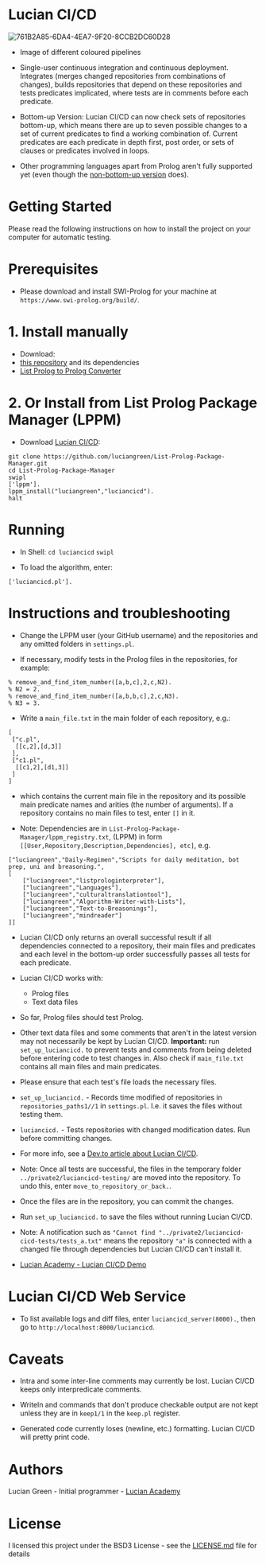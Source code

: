# Lucian CI/CD

![761B2A85-6DA4-4EA7-9F20-8CCB2DC60D28](https://user-images.githubusercontent.com/15845542/234572372-8446f119-6151-4ea8-844b-4df89f605143.jpeg)

* Image of different coloured pipelines

* Single-user continuous integration and continuous deployment.  Integrates (merges changed repositories from combinations of changes), builds repositories that depend on these repositories and tests predicates implicated, where tests are in comments before each predicate.

* Bottom-up Version: Lucian CI/CD can now check sets of repositories bottom-up, which means there are up to seven possible changes to a set of current predicates to find a working combination of. Current predicates are each predicate in depth first, post order, or sets of clauses or predicates involved in loops.

* Other programming languages apart from Prolog aren't fully supported yet (even though the <a href="https://github.com/luciangreen/luciancicd/tree/ba8cba7e419e036050cb0ff203e9289b91897169">non-bottom-up version</a> does).
# Getting Started

Please read the following instructions on how to install the project on your computer for automatic testing.

# Prerequisites

* Please download and install SWI-Prolog for your machine at `https://www.swi-prolog.org/build/`.

# 1. Install manually

* Download:
* <a href="https://github.com/luciangreen/luciancicd">this repository</a> and its dependencies
* <a href="https://github.com/luciangreen/List-Prolog-to-Prolog-Converter">List Prolog to Prolog Converter</a>

# 2. Or Install from List Prolog Package Manager (LPPM)

* Download <a href="https://github.com/luciangreen/luciancicd">Lucian CI/CD</a>:

```
git clone https://github.com/luciangreen/List-Prolog-Package-Manager.git
cd List-Prolog-Package-Manager
swipl
['lppm'].
lppm_install("luciangreen","luciancicd").
halt
```

# Running

* In Shell:
`cd luciancicd`
`swipl`

* To load the algorithm, enter:
```
['luciancicd.pl'].
```

# Instructions and troubleshooting

* Change the LPPM user (your GitHub username) and the repositories and any omitted folders in `settings.pl`.

* If necessary, modify tests in the Prolog files in the repositories, for example:

```
% remove_and_find_item_number([a,b,c],2,c,N2).
% N2 = 2.
% remove_and_find_item_number([a,b,b,c],2,c,N3).
% N3 = 3.
```

* Write a `main_file.txt` in the main folder of each repository, e.g.:

```
[
 ["c.pl",
  [[c,2],[d,3]]
 ],
 ["c1.pl",
  [[c1,2],[d1,3]]
 ]
] 
```

* which contains the current main file in the repository and its possible main predicate names and arities (the number of arguments). If a repository contains no main files to test, enter `[]` in it.

* Note: Dependencies are in `List-Prolog-Package-Manager/lppm_registry.txt`, (LPPM) in form `[[User,Repository,Description,Dependencies], etc]`, e.g.

```
["luciangreen","Daily-Regimen","Scripts for daily meditation, bot prep, uni and breasoning.",
[
	["luciangreen","listprologinterpreter"],
	["luciangreen","Languages"],
	["luciangreen","culturaltranslationtool"],
	["luciangreen","Algorithm-Writer-with-Lists"],
	["luciangreen","Text-to-Breasonings"],
	["luciangreen","mindreader"]
]]
```

* Lucian CI/CD only returns an overall successful result if all dependencies connected to a repository, their main files and predicates and each level in the bottom-up order successfully passes all tests for each predicate.

* Lucian CI/CD works with:
    * Prolog files
    * Text data files

* So far, Prolog files should test Prolog.
* Other text data files and some comments that aren't in the latest version may not necessarily be kept by Lucian CI/CD. <b>Important:</b> run `set_up_luciancicd.` to prevent tests and comments from being deleted before entering code to test changes in. Also check if `main_file.txt` contains all main files and main predicates.

* Please ensure that each test's file loads the necessary files.

* `set_up_luciancicd.` - Records time modified of repositories in `repositories_paths1//1` in `settings.pl`. I.e. it saves the files without testing them.

* `luciancicd.` - Tests repositories with changed modification dates. Run before committing changes.

* For more info, see a <a href="https://dev.to/luciangreen/an-open-source-cicd-for-prolog-29h2">Dev.to article about Lucian CI/CD</a>.

* Note: Once all tests are successful, the files in the temporary folder `../private2/luciancicd-testing/` are moved into the repository. To undo this, enter `move_to_repository_or_back.`.

* Once the files are in the repository, you can commit the changes.

* Run `set_up_luciancicd.` to save the files without running Lucian CI/CD.

* Note: A notification such as `"Cannot find "../private2/luciancicd-cicd-tests/tests_a.txt"` means the repository `"a"` is connected with a changed file through dependencies but Lucian CI/CD can't install it.

* <a href="https://www.youtube.com/watch?v=MS240K8TXtM">Lucian Academy - Lucian CI/CD Demo</a>

# Lucian CI/CD Web Service

* To list available logs and diff files, enter `luciancicd_server(8000).`, then go to `http://localhost:8000/luciancicd`.

# Caveats

* Intra and some inter-line comments may currently be lost. Lucian CI/CD keeps only interpredicate comments.

* Writeln and commands that don't produce checkable output are not kept unless they are in `keep1/1` in the `keep.pl` register.

* Generated code currently loses (newline, etc.) formatting. Lucian CI/CD will pretty print code.

# Authors

Lucian Green - Initial programmer - <a href="https://www.lucianacademy.com/">Lucian Academy</a>

# License

I licensed this project under the BSD3 License - see the <a href="LICENSE">LICENSE.md</a> file for details

